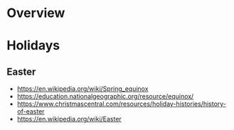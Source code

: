 # Overview

# Holidays

## Easter

- https://en.wikipedia.org/wiki/Spring_equinox
- https://education.nationalgeographic.org/resource/equinox/
- https://www.christmascentral.com/resources/holiday-histories/history-of-easter
- https://en.wikipedia.org/wiki/Easter
